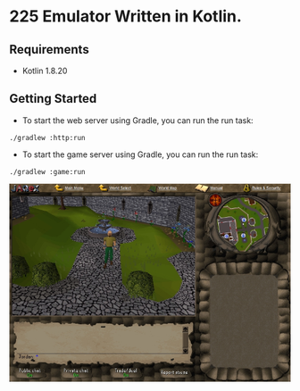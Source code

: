 # 225 Emulator Written in Kotlin.

## Requirements
- Kotlin 1.8.20

## Getting Started
- To start the web server using Gradle, you can run the run task:
```shell
./gradlew :http:run
```

- To start the game server using Gradle, you can run the run task:
```shell
./gradlew :game:run
```

<p align="center">
  <img src="https://github.com/ultraviolet-jordan/kt225/blob/main/github/225_lumbridge.jpg?raw=true" alt="Lumbridge in 2004"/>
</p>